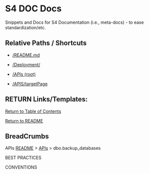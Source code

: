 ﻿# S4 DOC Docs
Snippets and Docs for S4 Documentation (i.e., meta-docs) - to ease standardization/etc. 



## Relative Paths / Shortcuts 
- [/README.md](?encodedPath=README.md)
- [/Deployment/](/Repository/00aeb933-08e0-466e-a815-db20aa979639/master/Tree/Deployment)

- [/APIs (root)](?encodedPath=apis%2FAPIS.md)
- [/APIS/targetPage](?encodedPath=Documentation%2Fapis%2Ffile_name.md)



## RETURN Links/Templates:

[Return to Table of Contents](#table-of-contents)

[Return to README](/README.md)

## BreadCrumbs

APIs
[README](?encodedPath=README.md) > [APIs](?encodedPath=DOCUMENTATION%2Fapis%2FAPIS.md) > dbo.backup_databases

BEST PRACTICES 


CONVENTIONS



<style>
    div.stub { display: none; }
</style>


